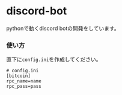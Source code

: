 # discord-bot
pythonで動くdiscord botの開発をしています。

### 使い方
直下に`config.ini`を作成してください。  

```
# config.ini
[bitcoin]
rpc_name=name
rpc_pass=pass
```
